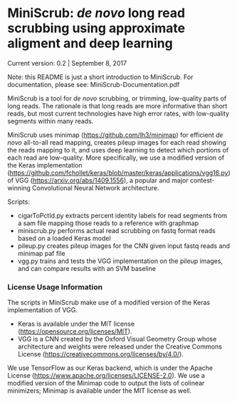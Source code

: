 # MiniScrub: *de novo* long read scrubbing using approximate aligment and deep learning

Current version: 0.2 | September 8, 2017

Note: this README is just a short introduction to MiniScrub. For documentation, please see: MiniScrub-Documentation.pdf

MiniScrub is a tool for *de novo* scrubbing, or trimming, low-quality parts of long reads. The rationale is that long reads are more informative than short reads, but most current technologies have high error rates, with low-quality segments within many reads.

MiniScrub uses minimap (https://github.com/lh3/minimap) for efficient *de novo* all-to-all read mapping, creates pileup images for each read showing the reads mapping to it, and uses deep learning to detect which portions of each read are low-quality. More specifically, we use a modified version of the Keras implementation (https://github.com/fchollet/keras/blob/master/keras/applications/vgg16.py) of VGG (https://arxiv.org/abs/1409.1556), a popular and major contest-winning Convolutional Neural Network architecture.

Scripts:
* cigarToPctId.py extracts percent identity labels for read segments from a sam file mapping those reads to a reference with graphmap
* miniscrub.py performs actual read scrubbing on fastq format reads based on a loaded Keras model
* pileup.py creates pileup images for the CNN given input fastq reads and minimap paf file
* vgg.py trains and tests the VGG implementation on the pileup images, and can compare results with an SVM baseline


### License Usage Information

The scripts in MiniScrub make use of a modified version of the Keras implementation of VGG.
* Keras is available under the MIT license (https://opensource.org/licenses/MIT).
* VGG is a CNN created by the Oxford Visual Geometry Group whose architecture and weights were released under the Creative Commons License (https://creativecommons.org/licenses/by/4.0/).

We use TensorFlow as our Keras backend, which is under the Apache License (https://www.apache.org/licenses/LICENSE-2.0). We use a modified version of the Minimap code to output the lists of colinear minimizers; Minimap is available under the MIT license as well.
